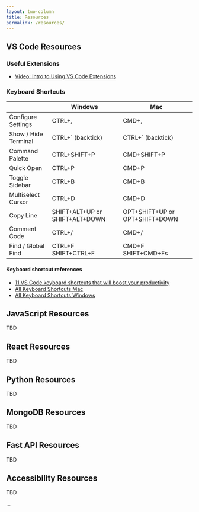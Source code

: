 ```yaml
---
layout: two-column
title: Resources
permalink: /resources/
---
```


## VS Code Resources

### Useful Extensions
* [Video: Intro to Using VS Code Extensions](https://code.visualstudio.com/docs/introvideos/extend)

### Keyboard Shortcuts

|  | Windows | Mac |
|--|--|--|
| Configure Settings | CTRL+, | CMD+, |
| Show / Hide Terminal | CTRL+&#96; (backtick) | CTRL+&#96; (backtick) |
| Command Palette | CTRL+SHIFT+P | CMD+SHIFT+P |
| Quick Open | CTRL+P | CMD+P |
| Toggle Sidebar | CTRL+B | CMD+B|
| Multiselect Cursor | CTRL+D | CMD+D |
| Copy Line | SHIFT+ALT+UP or SHIFT+ALT+DOWN | OPT+SHIFT+UP or OPT+SHIFT+DOWN |
| Comment Code | CTRL+/ | CMD+/ |
| Find / Global Find | CTRL+F SHIFT+CTRL+F | CMD+F SHIFT+CMD+Fs |

#### Keyboard shortcut references
* [11 VS Code keyboard shortcuts that will boost your productivity](https://www.desuvit.com/11-vscode-keyboard-shortcuts-that-will-boost-your-productivity/)
* [All Keyboard Shortcuts Mac](https://code.visualstudio.com/shortcuts/keyboard-shortcuts-macos.pdf)
* [All Keyboard Shortcuts Windows](https://code.visualstudio.com/shortcuts/keyboard-shortcuts-windows.pdf)

## JavaScript Resources
TBD

## React Resources
TBD

## Python Resources
TBD

## MongoDB Resources
TBD

## Fast API Resources
TBD

## Accessibility Resources
TBD

...
